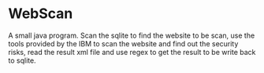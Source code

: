 WebScan
=======

A small java program. Scan the sqlite to find the website to be scan, use the tools provided by the IBM to scan the website and find out the security risks, read the result xml file and use regex to get the result to be write back to sqlite. 
